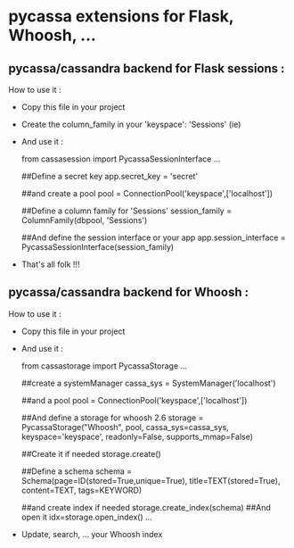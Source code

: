 pycassa extensions for Flask, Whoosh, ...
=========================================

pycassa/cassandra backend for Flask sessions :
----------------------------------------------

How to use it :

- Copy this file in your project

- Create the column_family in your 'keyspace': 'Sessions' (ie)

- And use it :


    from cassasession import PycassaSessionInterface
    ...

    ##Define a secret key
    app.secret_key = 'secret'

    ##and create a pool
    pool = ConnectionPool('keyspace',['localhost'])

    ##Define a column family for 'Sessions'
    session_family = ColumnFamily(dbpool, 'Sessions')

    ##And define the session interface or your app
    app.session_interface = PycassaSessionInterface(session_family)


- That's all folk !!!

pycassa/cassandra backend for Whoosh :
--------------------------------------

How to use it :

- Copy this file in your project

- And use it :


    from cassastorage import PycassaStorage
    ...

    ##create a systemManager
    cassa_sys = SystemManager('localhost')

    ##and a pool
    pool = ConnectionPool('keyspace',['localhost'])

    ##And define a storage for whoosh 2.6
    storage = PycassaStorage("Whoosh", pool, cassa_sys=cassa_sys, keyspace='keyspace', readonly=False, supports_mmap=False)

    ##Create it if needed
    storage.create()

    ##Define a schema
    schema = Schema(page=ID(stored=True,unique=True),
                title=TEXT(stored=True),
                content=TEXT,
                tags=KEYWORD)

    ##and create index if needed
    storage.create_index(schema)
    ##And open it
    idx=storage.open_index()
    ...


- Update, search, ... your Whoosh index

